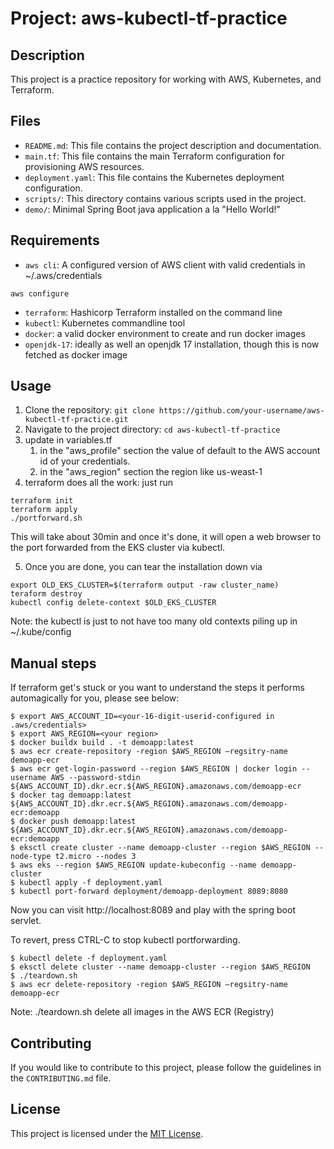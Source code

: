 # Project: aws-kubectl-tf-practice

## Description
This project is a practice repository for working with AWS, Kubernetes, and Terraform.

## Files

- `README.md`: This file contains the project description and documentation.
- `main.tf`: This file contains the main Terraform configuration for provisioning AWS resources.
- `deployment.yaml`: This file contains the Kubernetes deployment configuration.
- `scripts/`: This directory contains various scripts used in the project.
- `demo/`: Minimal Spring Boot java application a la "Hello World!"


## Requirements
- `aws cli`: A configured version of AWS client with valid credentials in ~/.aws/credentials
```
aws configure
```

- `terraform`: Hashicorp Terraform installed on the command line
- `kubectl`: Kubernetes commandline tool
- `docker`: a valid docker environment to create and run docker images
- `openjdk-17`: ideally as well an openjdk 17 installation, though this is now fetched as docker image

## Usage

1. Clone the repository: `git clone https://github.com/your-username/aws-kubectl-tf-practice.git`
2. Navigate to the project directory: `cd aws-kubectl-tf-practice`
3. update in variables.tf 
    1. in the "aws_profile" section the value of default to the AWS account id of your credentials.
    2. in the "aws_region" section the region like us-weast-1
4. terraform does all the work: just run

```
terraform init
terraform apply
./portforward.sh
```
This will take about 30min and once it's done, it will open a web browser to the port
forwarded from the EKS cluster via kubectl.

5. Once you are done, you can tear the installation down via
```
export OLD_EKS_CLUSTER=$(terraform output -raw cluster_name)
teraform destroy
kubectl config delete-context $OLD_EKS_CLUSTER
```
Note: the kubectl is just to not have too many old contexts piling up in ~/.kube/config 

## Manual steps
If terraform get's stuck or you want to understand the steps it performs automagically for you,
please see below:

```
$ export AWS_ACCOUNT_ID=<your-16-digit-userid-configured in .aws/credentials>
$ export AWS_REGION=<your region>
$ docker buildx build . -t demoapp:latest
$ aws ecr create-repository -region $AWS_REGION –regsitry-name demoapp-ecr
$ aws ecr get-login-password --region $AWS_REGION | docker login --username AWS --password-stdin ${AWS_ACCOUNT_ID}.dkr.ecr.${AWS_REGION}.amazonaws.com/demoapp-ecr
$ docker tag demoapp:latest ${AWS_ACCOUNT_ID}.dkr.ecr.${AWS_REGION}.amazonaws.com/demoapp-ecr:demoapp
$ docker push demoapp:latest ${AWS_ACCOUNT_ID}.dkr.ecr.${AWS_REGION}.amazonaws.com/demoapp-ecr:demoapp
$ eksctl create cluster --name demoapp-cluster --region $AWS_REGION --node-type t2.micro --nodes 3
$ aws eks --region $AWS_REGION update-kubeconfig --name demoapp-cluster
$ kubectl apply -f deployment.yaml
$ kubectl port-forward deployment/demoapp-deployment 8089:8080 
```

Now you can visit http://localhost:8089 and play with the spring boot servlet. 

To revert, press CTRL-C to stop kubectl portforwarding.

```
$ kubectl delete -f deployment.yaml
$ eksctl delete cluster --name demoapp-cluster --region $AWS_REGION 
$ ./teardown.sh
$ aws ecr delete-repository -region $AWS_REGION –regsitry-name demoapp-ecr

```
Note: ./teardown.sh delete all images in the AWS ECR (Registry)

## Contributing
If you would like to contribute to this project, please follow the guidelines in the `CONTRIBUTING.md` file.

## License
This project is licensed under the [MIT License](LICENSE).